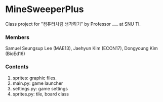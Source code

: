 # MineSweeperPlus
Class project for "컴퓨터처럼 생각하기" by Professor ___ at SNU TI.

### Members
Samuel Seungsup Lee (MAE13), Jaehyun Kim (ECON17), Dongyoung Kim (BioEd16)

### Contents
1. sprites: graphic files.
2. main.py: game launcher
3. settings.py: game settings
4. sprites.py: tile, board class